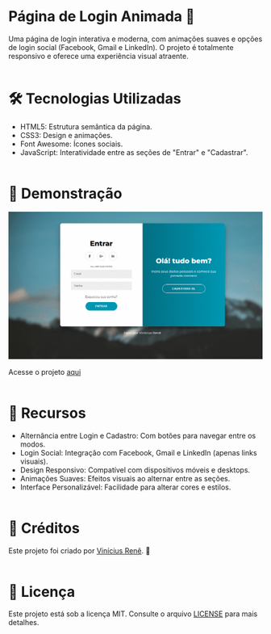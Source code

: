 # Página de Login Animada 🌟

Uma página de login interativa e moderna, com animações suaves e opções de login social (Facebook, Gmail e LinkedIn). O projeto é totalmente responsivo e oferece uma experiência visual atraente. <br><br>

# 🛠️ Tecnologias Utilizadas

- HTML5: Estrutura semântica da página. <br>
- CSS3: Design e animações. <br>
- Font Awesome: Ícones sociais. <br>
- JavaScript: Interatividade entre as seções de "Entrar" e "Cadastrar". <br><br>

# 🚀 Demonstração

![Preview da Página de Login](/assets/GIF-login-page.gif)

Acesse o projeto [aqui](https://renezsx.github.io/animated-login-page) <br><br>

# 🌟 Recursos

- Alternância entre Login e Cadastro: Com botões para navegar entre os modos. <br>
- Login Social: Integração com Facebook, Gmail e LinkedIn (apenas links visuais). <br>
- Design Responsivo: Compatível com dispositivos móveis e desktops. <br>
- Animações Suaves: Efeitos visuais ao alternar entre as seções. <br>
- Interface Personalizável: Facilidade para alterar cores e estilos. <br><br>
 
# 🖤 Créditos

Este projeto foi criado por <a href="https://github.com/RenezSX">Vinícius Renê</a>. 🌟 <br><br>

# 📝 Licença
Este projeto está sob a licença MIT. Consulte o arquivo <a href="LICENSE">LICENSE</a> para mais detalhes.